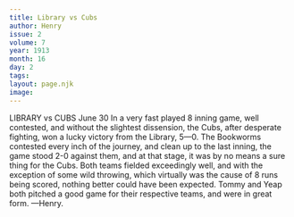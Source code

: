 ```yaml
---
title: Library vs Cubs
author: Henry
issue: 2
volume: 7
year: 1913
month: 16
day: 2
tags:
layout: page.njk
image:
---
```

LIBRARY vs CUBS    June 30    In a very fast played 8 inning game, well contested, and without the slightest dissension, the Cubs, after desperate fighting, won a lucky victory from the Library, 5—0. The Bookworms contested every inch of the journey, and clean up to the last inning, the game stood 2-0 against them, and at that stage, it was by no means a sure thing for the Cubs. Both teams fielded exceedingly well, and with the exception of some wild throwing, which virtually was the cause of 8 runs being scored, nothing better could have been expected. Tommy and Yeap both pitched a good game for their respective teams, and were in great form. —Henry. 




